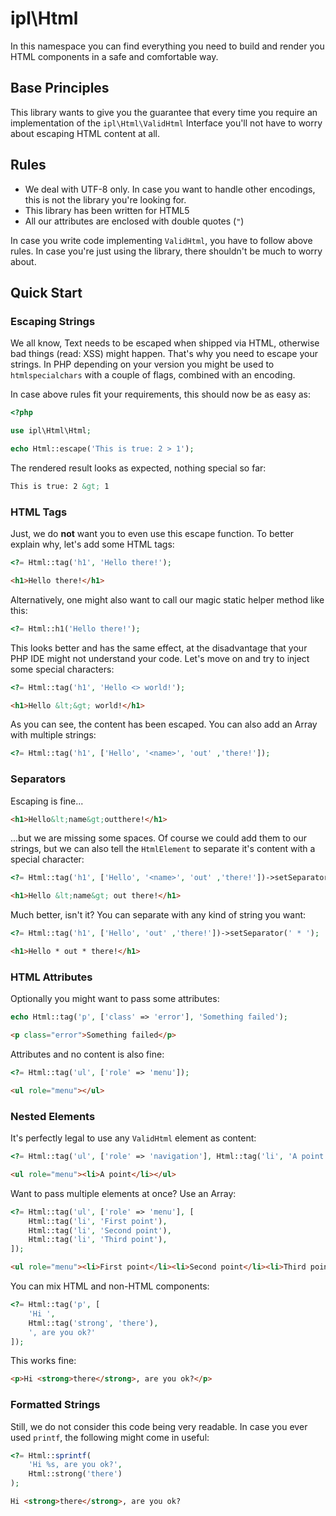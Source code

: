ipl\Html
========

In this namespace you can find everything you need to build and render you HTML
components in a safe and comfortable way.

Base Principles
---------------

This library wants to give you the guarantee that every time you require an
implementation of the `ipl\Html\ValidHtml` Interface you'll not have to worry
about escaping HTML content at all. 

Rules
-----

* We deal with UTF-8 only. In case you want to handle other encodings, this is
  not the library you're looking for.
* This library has been written for HTML5
* All our attributes are enclosed with double quotes (`"`)

In case you write code implementing `ValidHtml`, you have to follow above rules.
In case you're just using the library, there shouldn't be much to worry about.  

Quick Start
-----------

### Escaping Strings

We all know, Text needs to be escaped when shipped via HTML, otherwise bad things
(read: XSS) might happen. That's why you need to escape your strings. In PHP
depending on your version you might be used to `htmlspecialchars` with a couple
of flags, combined with an encoding.

In case above rules fit your requirements, this should now be as easy as:

```php
<?php

use ipl\Html\Html;

echo Html::escape('This is true: 2 > 1');
```

The rendered result looks as expected, nothing special so far:

```html
This is true: 2 &gt; 1
```

### HTML Tags

Just, we do **not** want you to even use this escape function. To better explain
why, let's add some HTML tags:

```php
<?= Html::tag('h1', 'Hello there!');
```

```html
<h1>Hello there!</h1>
```

Alternatively, one might also want to call our magic static helper method like
this:

```php
<?= Html::h1('Hello there!');
```

This looks better and has the same effect, at the disadvantage that your PHP
IDE might not understand your code. Let's move on and try to inject some special
characters:

```php
<?= Html::tag('h1', 'Hello <> world!');
```

```html
<h1>Hello &lt;&gt; world!</h1>
```

As you can see, the content has been escaped. You can also add an Array with
multiple strings:

```php
<?= Html::tag('h1', ['Hello', '<name>', 'out' ,'there!']);
```

### Separators

Escaping is fine...

```html
<h1>Hello&lt;name&gt;outthere!</h1>
```

...but we are missing some spaces. Of course we could add them to our strings,
but we can also tell the `HtmlElement` to separate it's content with a special
character:

```php
<?= Html::tag('h1', ['Hello', '<name>', 'out' ,'there!'])->setSeparator(' ');
```

```html
<h1>Hello &lt;name&gt; out there!</h1>
```

Much better, isn't it? You can separate with any kind of string you want:

```php
<?= Html::tag('h1', ['Hello', 'out' ,'there!'])->setSeparator(' * ');
```

```html
<h1>Hello * out * there!</h1>
```

### HTML Attributes

Optionally you might want to pass some attributes:

```php
echo Html::tag('p', ['class' => 'error'], 'Something failed');
```

```html
<p class="error">Something failed</p>
```

Attributes and no content is also fine:

```php
<?= Html::tag('ul', ['role' => 'menu']);
```

```html
<ul role="menu"></ul>
```

### Nested Elements

It's perfectly legal to use any `ValidHtml` element as content:

```php
<?= Html::tag('ul', ['role' => 'navigation'], Html::tag('li', 'A point'));
```

```html
<ul role="menu"><li>A point</li></ul>
```

Want to pass multiple elements at once? Use an Array:

```php
<?= Html::tag('ul', ['role' => 'menu'], [
    Html::tag('li', 'First point'),
    Html::tag('li', 'Second point'),
    Html::tag('li', 'Third point'),
]);
```

```html
<ul role="menu"><li>First point</li><li>Second point</li><li>Third point</li></ul>
```

You can mix HTML and non-HTML components:

```php
<?= Html::tag('p', [
    'Hi ',
    Html::tag('strong', 'there'),
    ', are you ok?'
]);
```

This works fine:

```html
<p>Hi <strong>there</strong>, are you ok?</p>
```

### Formatted Strings

Still, we do not consider this code being very readable. In case you ever used
`printf`, the following might come in useful:

```php
<?= Html::sprintf(
    'Hi %s, are you ok?',
    Html::strong('there')
);
```

```html
Hi <strong>there</strong>, are you ok?
```
